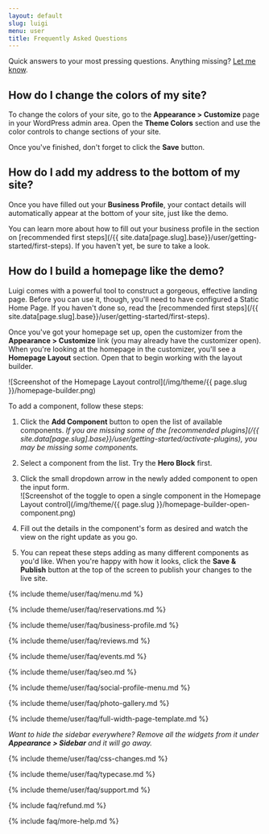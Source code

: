 ```yaml
---
layout: default
slug: luigi
menu: user
title: Frequently Asked Questions
---
```

Quick answers to your most pressing questions. Anything missing? [Let me know](http://themeofthecrop.com/about/support/).

## <a name="colors"></a> How do I change the colors of my site?

To change the colors of your site, go to the **Appearance > Customize** page in your WordPress admin area. Open the **Theme Colors** section and use the color controls to change sections of your site.

Once you've finished, don't forget to click the **Save** button.

## <a name="footer-address"></a> How do I add my address to the bottom of my site?

Once you have filled out your **Business Profile**, your contact details will automatically appear at the bottom of your site, just like the demo.

You can learn more about how to fill out your business profile in the section on [recommended first steps](/{{ site.data[page.slug].base}}/user/getting-started/first-steps). If you haven't yet, be sure to take a look.

## <a name="homepage"></a> How do I build a homepage like the demo?

Luigi comes with a powerful tool to construct a gorgeous, effective landing page. Before you can use it, though, you'll need to have configured a Static Home Page. If you haven't done so, read the [recommended first steps](/{{ site.data[page.slug].base}}/user/getting-started/first-steps).

Once you've got your homepage set up, open the customizer from the **Appearance > Customize** link (you may already have the customizer open). When you're looking at the homepage in the customizer, you'll see a **Homepage Layout** section. Open that to begin working with the layout builder.

![Screenshot of the Homepage Layout control](/img/theme/{{ page.slug }}/homepage-builder.png)

To add a component, follow these steps:

1. Click the **Add Component** button to open the list of available components. *If you are missing some of the [recommended plugins](/{{ site.data[page.slug].base}}/user/getting-started/activate-plugins), you may be missing some components.*

2. Select a component from the list. Try the **Hero Block** first.

3. Click the small dropdown arrow in the newly added component to open the input form.<br>
	![Screenshot of the toggle to open a single component in the Homepage Layout control](/img/theme/{{ page.slug }}/homepage-builder-open-component.png)

4. Fill out the details in the component's form as desired and watch the view on the right update as you go.

5. You can repeat these steps adding as many different components as you'd like. When you're happy with how it looks, click the **Save & Publish** button at the top of the screen to publish your changes to the live site.

{% include theme/user/faq/menu.md %}

{% include theme/user/faq/reservations.md %}

{% include theme/user/faq/business-profile.md %}

{% include theme/user/faq/reviews.md %}

{% include theme/user/faq/events.md %}

{% include theme/user/faq/seo.md %}

{% include theme/user/faq/social-profile-menu.md %}

{% include theme/user/faq/photo-gallery.md %}

{% include theme/user/faq/full-width-page-template.md %}

*Want to hide the sidebar everywhere? Remove all the widgets from it under __Appearance > Sidebar__ and it will go away.*

{% include theme/user/faq/css-changes.md %}

{% include theme/user/faq/typecase.md %}

{% include theme/user/faq/support.md %}

{% include faq/refund.md %}

{% include faq/more-help.md %}
